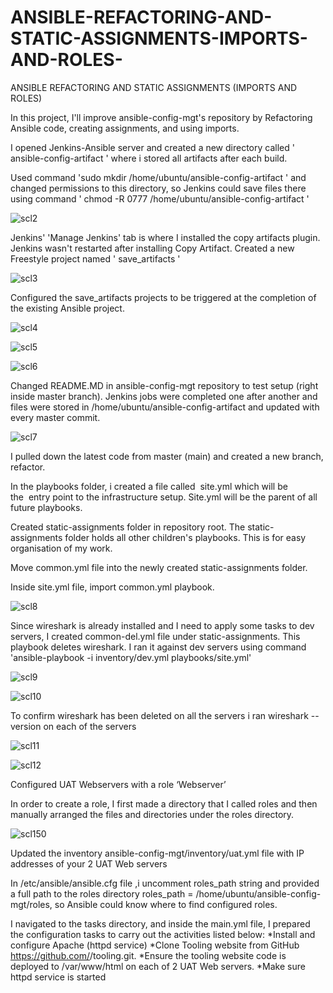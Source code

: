 # ANSIBLE-REFACTORING-AND-STATIC-ASSIGNMENTS-IMPORTS-AND-ROLES-
ANSIBLE REFACTORING AND STATIC ASSIGNMENTS (IMPORTS AND ROLES)


In this project, I'll improve ansible-config-mgt's repository by Refactoring Ansible code, creating assignments, and using imports.

I opened Jenkins-Ansible server and created a new directory called  ' ansible-config-artifact ' where i stored all artifacts after each build.

Used command 'sudo mkdir /home/ubuntu/ansible-config-artifact ' and changed permissions to this directory, so Jenkins could save files there  using command ' chmod -R 0777 /home/ubuntu/ansible-config-artifact ' 

![scl2](https://user-images.githubusercontent.com/94229949/193865541-9fa8e9bf-9c47-4ba8-89c8-1553b08c89aa.png)

Jenkins' 'Manage Jenkins' tab is where I installed the copy artifacts plugin. Jenkins wasn't restarted after installing Copy Artifact. Created a new Freestyle project named ' save_artifacts ' 

![scl3](https://user-images.githubusercontent.com/94229949/193869208-96cd0fe4-68e4-4817-9278-d32a3b23c5e8.png)

Configured the save_artifacts projects to be triggered at the  completion of the existing Ansible project.

![scl4](https://user-images.githubusercontent.com/94229949/193870727-49ebe77d-1896-468b-b235-1fe0dca48237.png)

![scl5](https://user-images.githubusercontent.com/94229949/193870765-c45dc158-af7f-4f68-9070-dc8915ee53c8.png)

![scl6](https://user-images.githubusercontent.com/94229949/193870792-fe0ecc01-dc42-4607-82c0-0ef4ee52a253.png)

Changed README.MD in ansible-config-mgt repository to test setup (right inside master branch).
Jenkins jobs were completed one after another and files were stored in /home/ubuntu/ansible-config-artifact and updated with every master commit.

![scl7](https://user-images.githubusercontent.com/94229949/193872421-a81d73f0-9032-472e-a3de-45b7b761dd1f.png)

I pulled down the latest code from master (main) and created a new branch, refactor.

In the playbooks folder, i created a file called  site.yml which will be the  entry point to the infrastructure setup. Site.yml will be the parent of all future playbooks.

Created static-assignments folder in repository root. The static-assignments folder holds all other children's playbooks. This is for easy organisation of my work.

Move common.yml file into the newly created static-assignments folder.

Inside site.yml file, import common.yml playbook.

![scl8](https://user-images.githubusercontent.com/94229949/193879345-c94c422e-ee61-488d-8891-39060e5a6260.png)

Since wireshark is already installed and I need to apply some tasks to dev servers, I created common-del.yml file under static-assignments. This playbook deletes wireshark. I ran  it against dev servers using command 'ansible-playbook -i inventory/dev.yml playbooks/site.yml'

![scl9](https://user-images.githubusercontent.com/94229949/193880804-02adfce7-b666-4de1-83fe-bb50e51fab85.png)

![scl10](https://user-images.githubusercontent.com/94229949/193880861-7315a81d-d4fc-47a5-adad-436f48962f46.png)

To confirm  wireshark has been  deleted on all the servers i ran  wireshark --version on each of the servers

![scl11](https://user-images.githubusercontent.com/94229949/193881382-52b9a511-08eb-411a-91ce-500bc65060c5.png)

![scl12](https://user-images.githubusercontent.com/94229949/193881415-f798a8a9-1897-4f0b-9a5d-9bcab30c0fae.png)

Configured UAT Webservers with a role ‘Webserver’

In order to create a role, I first made a directory that I called roles and then manually arranged the files and directories under the roles directory.

![scl150](https://user-images.githubusercontent.com/94229949/193884054-cbe4adb8-ac52-4007-85f4-950cb9f1f286.png)

Updated the  inventory ansible-config-mgt/inventory/uat.yml file with IP addresses of your 2 UAT Web servers

In /etc/ansible/ansible.cfg file ,i uncomment roles_path string and provided a full path to the roles directory roles_path    = /home/ubuntu/ansible-config-mgt/roles, so Ansible could know where to find configured roles.

I navigated to the tasks directory, and inside the main.yml file, I prepared the configuration tasks to carry out the activities listed below:
*Install and configure Apache (httpd service)
*Clone Tooling website from GitHub https://github.com/<your-name>/tooling.git.
*Ensure the tooling website code is deployed to /var/www/html on each of 2 UAT Web servers.
*Make sure httpd service is started







